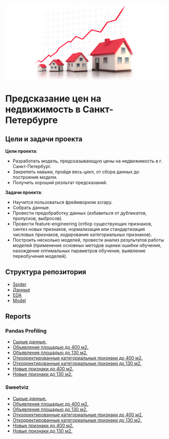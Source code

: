 ![title](img/hpp.png)
# Предсказание цен на недвижимость в Санкт-Петербурге

## Цели и задачи проекта

**Цели проекта**:
 - Разработать модель, предсказывающую цены на недвижимость в г. Санкт-Петербург.
 - Закрепить навыки, пройдя весь цикл, от сбора данных до построения модели.
 - Получить хороший резльтат предсказаний.
 
**Задачи проекта**:
 - Научится пользоваться фреймворком scrapy.
 - Собрать данные.
 - Провести предобработку данных (избавиться от дубликатов, пропусков, выбросов).
 - Провести feature-engineering (отбор существующих признаков, синтез новых признаков, нормализация или стандартизация числовых признаков, кодирование категориальных признаков).
 - Построить несколько моделей, провести анализ результатов работы моделей (применение основных методов оценки ошибки обучения, нахождение оптимальных параметров обучения, выявление переобучения моделей).

## Структура репозитория

- [Spider](https://github.com/alxkzncoff/house_price_prediction/tree/master/domofond)
- [Данные](https://github.com/alxkzncoff/house_price_prediction/tree/master/data)
- [EDA](https://github.com/alxkzncoff/house_price_prediction/tree/master/eda)
- [Model](https://github.com/alxkzncoff/house_price_prediction/tree/master/model)

## Reports

### Pandas Profiling

- [Сырые данные.](https://alxkzncoff.github.io/house_price_prediction/EDA_FLATS_PANDAS_PROFILING_REPORT.html)
- [Объявления площадью до 400 м2.](https://alxkzncoff.github.io/house_price_prediction/EDA_FLATS_400M2_PANDAS_PROFILING_REPORT.html)
- [Объявления площадью до 130 м2.](https://alxkzncoff.github.io/house_price_prediction/EDA_FLATS_130M2_PANDAS_PROFILING_REPORT.html)
- [Откорректированные категориальные признаки до 400 м2.](https://alxkzncoff.github.io/house_price_prediction/EDA_CAT_COR_FLATS_400M2_PANDAS_PROFILING_REPORT.html)
- [Откорректированные категориальные признаки до 130 м2.](https://alxkzncoff.github.io/house_price_prediction/EDA_CAT_COR_FLATS_130M2_PANDAS_PROFILING_REPORT.html)
- [Новые признаки до 400 м2.](https://alxkzncoff.github.io/house_price_prediction/NEW_FEATURES_400M2_PANDAS_PROFILING_REPORT.html)
- [Новые признаки до 130 м2.](https://alxkzncoff.github.io/house_price_prediction/NEW_FEATURES_130M2_PANDAS_PROFILING_REPORT.html)

### Sweetviz

- [Сырые данные.](https://alxkzncoff.github.io/house_price_prediction/EDA_FLATS_SWEETVIZ_REPORT.html)
- [Объявления площадью до 400 м2.](https://alxkzncoff.github.io/house_price_prediction/EDA_FLATS_400M2_SWEETVIZ_REPORT.html)
- [Объявления площадью до 130 м2.](https://alxkzncoff.github.io/house_price_prediction/EDA_FLATS_130M2_SWEETVIZ_REPORT.html)
- [Откорректированные категориальные признаки до 400 м2.](https://alxkzncoff.github.io/house_price_prediction/EDA_CAT_COR_FLATS_400M2_SWEETVIZ_REPORT.html)
- [Откорректированные категориальные признаки до 130 м2.](https://alxkzncoff.github.io/house_price_prediction/EDA_CAT_COR_FLATS_130M2_SWEETVIZ_REPORT.html)
- [Новые признаки до 400 м2.](https://alxkzncoff.github.io/house_price_prediction/NEW_FEATURES_400M2_SWEETVIZ_REPORT.html)
- [Новые признаки до 130 м2.](https://alxkzncoff.github.io/house_price_prediction/NEW_FEATURES_130M2_SWEETVIZ_REPORT.html)
